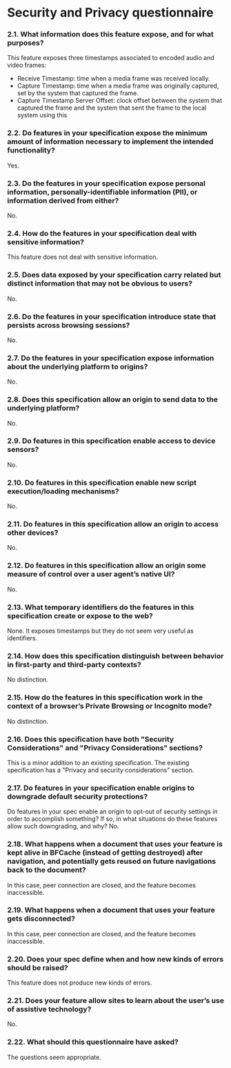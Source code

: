 # Security and Privacy questionnaire

### 2.1. What information does this feature expose, and for what purposes?

This feature exposes three timestamps associated to encoded audio and video
frames:
* Receive Timestamp: time when a media frame was received locally.
* Capture Timestamp: time when a media frame was originally captured, set by
the system that captured the frame.
* Capture Timestamp Server Offset: clock offset between the system that captured
the frame and the system that sent the frame to the local system using this

### 2.2. Do features in your specification expose the minimum amount of information necessary to implement the intended functionality?
Yes.

### 2.3. Do the features in your specification expose personal information, personally-identifiable information (PII), or information derived from either?
No.

### 2.4. How do the features in your specification deal with sensitive information?
This feature does not deal with sensitive information.

### 2.5. Does data exposed by your specification carry related but distinct information that may not be obvious to users?
No.

### 2.6. Do the features in your specification introduce state that persists across browsing sessions?
No.

### 2.7. Do the features in your specification expose information about the underlying platform to origins?
No.

### 2.8. Does this specification allow an origin to send data to the underlying platform?
No.

### 2.9. Do features in this specification enable access to device sensors?
No.

### 2.10. Do features in this specification enable new script execution/loading mechanisms?
No.

### 2.11. Do features in this specification allow an origin to access other devices?
No.

### 2.12. Do features in this specification allow an origin some measure of control over a user agent’s native UI?
No.

### 2.13. What temporary identifiers do the features in this specification create or expose to the web?
None. It exposes timestamps but they do not seem very useful as identifiers.

### 2.14. How does this specification distinguish between behavior in first-party and third-party contexts?
No distinction.

### 2.15. How do the features in this specification work in the context of a browser’s Private Browsing or Incognito mode?
No distinction.

### 2.16. Does this specification have both "Security Considerations" and "Privacy Considerations" sections?
This is a minor addition to an existing specification. The existing specification has a "Privacy and security considerations" section.

### 2.17. Do features in your specification enable origins to downgrade default security protections?
Do features in your spec enable an origin to opt-out of security settings in order to accomplish something? If so, in what situations do these features allow such downgrading, and why?
No.

### 2.18. What happens when a document that uses your feature is kept alive in BFCache (instead of getting destroyed) after navigation, and potentially gets reused on future navigations back to the document?
In this case, peer connection are closed, and the feature becomes inaccessible.

### 2.19. What happens when a document that uses your feature gets disconnected?
In this case, peer connection are closed, and the feature becomes inaccessible.


### 2.20. Does your spec define when and how new kinds of errors should be raised?
This feature does not produce new kinds of errors.

### 2.21. Does your feature allow sites to learn about the user’s use of assistive technology?
No.

### 2.22. What should this questionnaire have asked?
The questions seem appropriate.

